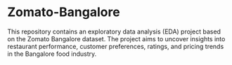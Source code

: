 # Zomato-Bangalore
This repository contains an exploratory data analysis (EDA) project based on the Zomato Bangalore dataset. The project aims to uncover insights into restaurant performance, customer preferences, ratings, and pricing trends in the Bangalore food industry.
